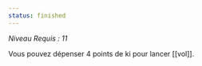 ```yaml
---
status: finished
---
```

*Niveau Requis : 11*

Vous pouvez dépenser 4 points de ki pour lancer [[vol]].